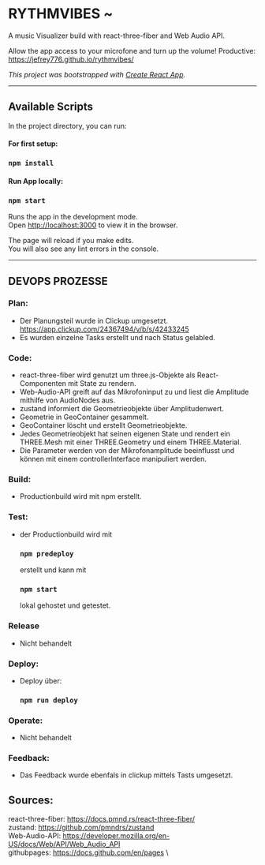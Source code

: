 # RYTHMVIBES ~
A music Visualizer build with react-three-fiber and Web Audio API.

Allow the app access to your microfone and turn up the volume!
Productive: https://jefrey776.github.io/rythmvibes/

*This project was bootstrapped with [Create React App](https://github.com/facebook/create-react-app).*
_________________________________________________________________________________________________________

## Available Scripts

In the project directory, you can run:
#### For first setup:
### `npm install`

#### Run App locally:

### `npm start`

Runs the app in the development mode.\
Open [http://localhost:3000](http://localhost:3000) to view it in the browser.

The page will reload if you make edits.\
You will also see any lint errors in the console.
_________________________________________________________________________________________________________

## DEVOPS PROZESSE

### Plan:
  - Der Planungsteil wurde in Clickup umgesetzt.
    https://app.clickup.com/24367494/v/b/s/42433245
  - Es wurden einzelne Tasks erstellt und nach Status gelabled.
 
### Code:
  - react-three-fiber wird genutzt um three.js-Objekte als React-Componenten mit State zu rendern.
  - Web-Audio-API greift auf das Mikrofoninput zu und liest die Amplitude mithilfe von AudioNodes aus.
  - zustand informiert die Geometrieobjekte über Amplitudenwert.
  - Geometrie in GeoContainer gesammelt.
  - GeoContainer löscht und erstellt Geometrieobjekte.
  - Jedes Geometrieobjekt hat seinen eigenen State und rendert ein THREE.Mesh mit einer THREE.Geometry und einem THREE.Material.
  - Die Parameter werden von der Mikrofonamplitude beeinflusst und können mit einem controllerInterface manipuliert werden.

### Build: 
  - Productionbuild wird mit npm erstellt.
### Test:
  - der Productionbuild wird mit 
    ### `npm predeploy`
    erstellt und kann mit 
    ### `npm start`
    lokal gehostet und getestet.
### Release
  - Nicht behandelt
### Deploy:
  - Deploy über:
    ### `npm run deploy`
### Operate:
  - Nicht behandelt
### Feedback:
  - Das Feedback wurde ebenfals in clickup mittels Tasts umgesetzt.


## Sources:
react-three-fiber: https://docs.pmnd.rs/react-three-fiber/ \
zustand: https://github.com/pmndrs/zustand \
Web-Audio-API: https://developer.mozilla.org/en-US/docs/Web/API/Web_Audio_API \
githubpages: https://docs.github.com/en/pages \
